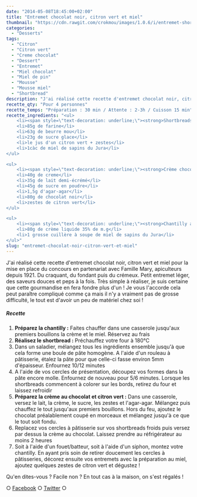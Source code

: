 ```yaml
---
date: "2014-05-08T18:45:00+02:00"
title: "Entremet chocolat noir, citron vert et miel"
thumbnail: "https://cdn.rawgit.com/crokmou/images/1.0.6/i/entremet-shortbread-citron-vert-miel-pin-chocolat-mousse-miel.jpg"
categories:
  - "Desserts"
tags:
  - "Citron"
  - "Citron vert"
  - "Creme chocolat"
  - "Dessert"
  - "Entremet"
  - "Miel chocolat"
  - "Miel de pin"
  - "Mousse"
  - "Mousse miel"
  - "Shortbread"
description: "J'ai réalisé cette recette d'entremet chocolat noir, citron vert et miel pour la mise en place du concours en partenariat avec Famille Mary."
recette_qty: "Pour 4 personnes"
recette_temps: "Préparation : 30 min / Attente : 2-3h / Cuisson 15 min"
recette_ingredients: "<ul>
	<li><span style=\"text-decoration: underline;\"><strong>Shortbreads au miel et citron vert :</strong></span></li>
	<li>85g de farine</li>
	<li>63g de beurre mou</li>
	<li>23g de sucre glace</li>
	<li>le jus d'un citron vert + zestes</li>
	<li>1càc de miel de sapins du Jura</li>
</ul>

<ul>
	<li><span style=\"text-decoration: underline;\"><strong>Crème chocolat noir/citron vert :</strong></span></li>
	<li>40g de creme</li>
	<li>35g de lait demi-écrémé</li>
	<li>45g de sucre en poudre</li>
	<li>1,5g d'agar-agar</li>
	<li>80g de chocolat noir</li>
	<li>zestes de citron vert</li>
</ul>

<ul>
	<li><span style=\"text-decoration: underline;\"><strong>Chantilly au miel :</strong></span></li>
	<li>80g de crème liquide 35% de m.g</li>
	<li>1 grosse cuillère à soupe de miel de sapins du Jura</li>
</ul>"
slug: "entremet-chocolat-noir-citron-vert-et-miel"
---
```


J'ai réalisé cette recette d'entremet chocolat noir, citron vert et miel pour la mise en place du concours en partenariat avec Famille Mary, apiculteurs depuis 1921. Du craquant, du fondant puis du crémeux. Petit entremet léger, des saveurs douces et peps à la fois. Très simple à réaliser, je suis certaine que cette gourmandise en fera fondre plus d'un ! Je vous l'accorde cela peut paraître compliqué comme ça mais il n'y a vraiment pas de grosse difficulté, le tout est d'avoir un peu de matériel chez soi !

##### Recette

1.  **Préparez la chantilly :** Faites chauffer dans une casserole jusqu'aux premiers bouillons la crème et le miel. Réservez au frais
2.  **Réalisez le shortbread :** Préchauffez votre four à 180°C
3.  Dans un saladier, mélangez tous les ingrédients ensemble jusqu'à que cela forme une boule de pâte homogène. A l'aide d'un rouleau à pâtisserie, étalez la pâte pour que celle-ci fasse environ 5mm d'épaisseur. Enfournez 10/12 minutes
4.  A l'aide de vos cercles de présentation, découpez vos formes dans la pâte encore molle. Enfournez de nouveau pour 5/6 minutes. Lorsque les shortbreads commencent à colorer sur les bords, retirez du four et laissez refroidir
5.  **Préparez la crème au chocolat et citron vert :** Dans une casserole, versez le lait, la crème, le sucre, les zestes et l'agar-agar. Mélangez puis chauffez le tout jusqu'aux premiers bouillons. Hors du feu, ajoutez le chocolat préalablement coupé en morceaux et mélangez jusqu'à ce que le tout soit fondu.
6.  Replacez vos cercles à pâtisserie sur vos shortbreads froids puis versez par dessus la crème au chocolat. Laissez prendre au réfrigérateur au moins 2 heures
7.  Soit à l'aide d'un fouet/batteur, soit à l'aide d'un siphon, montez votre chantilly. En ayant pris soin de retirer doucement les cercles à pâtisseries, décorez ensuite vos entremets avec la préparation au miel, ajoutez quelques zestes de citron vert et dégustez !

Qu'en dites-vous ? Facile non ? En tout cas à la maison, on s'est régalés !

○ [Facebook](https://www.facebook.com/crokmou.blog) ○ [Twitter](https://twitter.com/Crokmou) ○